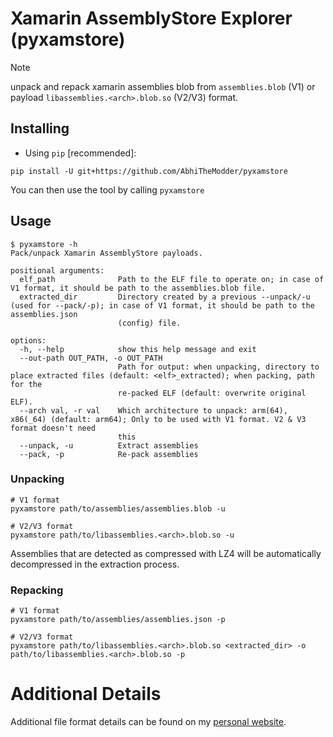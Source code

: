 # Xamarin AssemblyStore Explorer (pyxamstore)

> [!NOTE]
> unpack and repack xamarin assemblies blob from `assemblies.blob` (V1) or payload `libassemblies.<arch>.blob.so` (V2/V3) format.

## Installing
- Using `pip` [recommended]:
```shell
pip install -U git+https://github.com/AbhiTheModder/pyxamstore
```

You can then use the tool by calling `pyxamstore`

## Usage

```shell
$ pyxamstore -h
Pack/unpack Xamarin AssemblyStore payloads.

positional arguments:
  elf_path              Path to the ELF file to operate on; in case of V1 format, it should be path to the assemblies.blob file.
  extracted_dir         Directory created by a previous --unpack/-u (used for --pack/-p); in case of V1 format, it should be path to the assemblies.json
                        (config) file.

options:
  -h, --help            show this help message and exit
  --out-path OUT_PATH, -o OUT_PATH
                        Path for output: when unpacking, directory to place extracted files (default: <elf>_extracted); when packing, path for the
                        re‑packed ELF (default: overwrite original ELF).
  --arch val, -r val    Which architecture to unpack: arm(64), x86(_64) (default: arm64); Only to be used with V1 format. V2 & V3 format doesn't need
                        this
  --unpack, -u          Extract assemblies
  --pack, -p            Re‑pack assemblies
```

### Unpacking
```shell
# V1 format
pyxamstore path/to/assemblies/assemblies.blob -u

# V2/V3 format
pyxamstore path/to/libassemblies.<arch>.blob.so -u
```

Assemblies that are detected as compressed with LZ4 will be automatically decompressed in the extraction process.

### Repacking
```shell
# V1 format
pyxamstore path/to/assemblies/assemblies.json -p

# V2/V3 format
pyxamstore path/to/libassemblies.<arch>.blob.so <extracted_dir> -o path/to/libassemblies.<arch>.blob.so -p
```

# Additional Details
Additional file format details can be found on my [personal website](https://www.thecobraden.com/posts/unpacking_xamarin_assembly_stores/).
